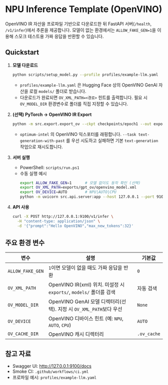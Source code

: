 # NPU Inference Template (OpenVINO)

OpenVINO IR 자산을 프로파일 기반으로 다운로드한 뒤 FastAPI 서버(`/health`, `/v1/infer`)에서 추론을 제공합니다. 모델이 없는 환경에서는 `ALLOW_FAKE_GEN=1`을 이용해 스모크 테스트용 가짜 응답을 반환할 수 있습니다.

## Quickstart

1. **모델 다운로드**
   ```bash
   python scripts/setup_model.py --profile profiles/example-llm.yaml
   ```
   - `profiles/example-llm.yaml` 은 Hugging Face 상의 OpenVINO GenAI 자산을 로컬 `models/` 폴더로 받습니다.
   - 다운로드가 완료되면 `OV_XML_PATH=<경로>` 힌트를 출력합니다. 필요 시 `OV_MODEL_DIR` 환경변수로 폴더를 직접 지정할 수 있습니다.

2. **(선택) PyTorch → OpenVINO IR Export**
   ```bash
   python -m src.export.export_ov --ckpt checkpoints/epoch1 --out exports/gpt_ov
   ```
   - `optimum-intel` 의 OpenVINO 익스포터를 래핑합니다. `--task text-generation-with-past` 를 우선 시도하고 실패하면 기본 `text-generation` 작업으로 재시도합니다.

3. **서버 실행**
   - PowerShell: `scripts/run.ps1`
   - 수동 실행 예시
     ```bash
     export ALLOW_FAKE_GEN=1      # 모델 없이도 동작 확인 (선택)
     export OV_XML_PATH=exports/gpt_ov/openvino_model.xml
     export OV_DEVICE=AUTO        # NPU|AUTO|CPU
     python -m uvicorn src.api.server:app --host 127.0.0.1 --port 9100
     ```

4. **API 사용**
   ```bash
   curl -X POST http://127.0.0.1:9100/v1/infer \
     -H "content-type: application/json" \
     -d '{"prompt":"Hello OpenVINO","max_new_tokens":32}'
   ```

## 주요 환경 변수

| 변수 | 설명 | 기본값 |
|------|------|--------|
| `ALLOW_FAKE_GEN` | `1`이면 모델이 없을 때도 가짜 응답을 반환 | `0` |
| `OV_XML_PATH` | OpenVINO IR(xml) 위치. 미설정 시 `exports/`, `models/` 폴더를 검색 | 자동 검색 |
| `OV_MODEL_DIR` | OpenVINO GenAI 모델 디렉터리(선택). 지정 시 `OV_XML_PATH`보다 우선 | `None` |
| `OV_DEVICE` | OpenVINO 디바이스 힌트 (예: `NPU`, `AUTO`, `CPU`) | `AUTO` |
| `OV_CACHE_DIR` | OpenVINO 캐시 디렉터리 | `.ov_cache` |

## 참고 자료

- Swagger UI: http://127.0.0.1:9100/docs
- Smoke CI: `.github/workflows/ci.yml`
- 프로파일 예시: `profiles/example-llm.yaml`
